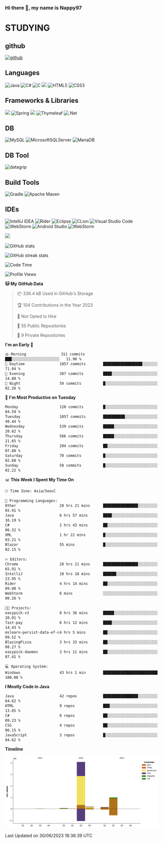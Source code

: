 ### Hi there 👋, my name is Nappy97

# STUDYING
## github
[<img src='https://cdn.jsdelivr.net/npm/simple-icons@3.0.1/icons/github.svg' alt='github' height='40'>](https://github.com/Nappy97)  

## Languages
![Java](https://img.shields.io/badge/java-%23ED8B00.svg?style=for-the-badge&logo=openjdk&logoColor=white) ![C#](https://img.shields.io/badge/c%23-%23239120.svg?style=for-the-badge&logo=c-sharp&logoColor=white) ![C](https://img.shields.io/badge/c-%2300599C.svg?style=for-the-badge&logo=c&logoColor=white) <img src="https://img.shields.io/badge/javascript-F7DF1E?style=for-the-badge&logo=javascript&logoColor=black"> ![HTML5](https://img.shields.io/badge/html5-%23E34F26.svg?style=for-the-badge&logo=html5&logoColor=white) ![CSS3](https://img.shields.io/badge/css3-%231572B6.svg?style=for-the-badge&logo=css3&logoColor=white)

## Frameworks & Libraries
<img src="https://img.shields.io/badge/bootstrap-7952B3?style=for-the-badge&logo=bootstrap&logoColor=white"> ![Spring](https://img.shields.io/badge/spring-%236DB33F.svg?style=for-the-badge&logo=spring&logoColor=white) <img src="https://img.shields.io/badge/jQuery-0769AD?style=for-the-badge&logo=jquery&logoColor=white"> ![Thymeleaf](https://img.shields.io/badge/Thymeleaf-%23005C0F.svg?style=for-the-badge&logo=Thymeleaf&logoColor=white) ![.Net](https://img.shields.io/badge/.NET-5C2D91?style=for-the-badge&logo=.net&logoColor=white)

## DB
![MySQL](https://img.shields.io/badge/mysql-%2300f.svg?style=for-the-badge&logo=mysql&logoColor=white) ![MicrosoftSQLServer](https://img.shields.io/badge/Microsoft%20SQL%20Server-CC2927?style=for-the-badge&logo=microsoft%20sql%20server&logoColor=white) ![MariaDB](https://img.shields.io/badge/MariaDB-003545?style=for-the-badge&logo=mariadb&logoColor=white)

## DB Tool
![datagrip](https://img.shields.io/badge/datagrip-9681EB?style=flat&logo=datagrip)

## Build Tools
![Gradle](https://img.shields.io/badge/Gradle-02303A.svg?style=for-the-badge&logo=Gradle&logoColor=white) ![Apache Maven](https://img.shields.io/badge/Apache%20Maven-C71A36?style=for-the-badge&logo=Apache%20Maven&logoColor=white)

## IDEs
![IntelliJ IDEA](https://img.shields.io/badge/IntelliJIDEA-000000.svg?style=for-the-badge&logo=intellij-idea&logoColor=white) ![Rider](https://img.shields.io/badge/Rider-000000.svg?style=for-the-badge&logo=Rider&logoColor=white&color=black&labelColor=crimson) ![Eclipse](https://img.shields.io/badge/Eclipse-FE7A16.svg?style=for-the-badge&logo=Eclipse&logoColor=white) ![CLion](https://img.shields.io/badge/CLion-black?style=for-the-badge&logo=clion&logoColor=white) ![Visual Studio Code](https://img.shields.io/badge/Visual%20Studio%20Code-0078d7.svg?style=for-the-badge&logo=visual-studio-code&logoColor=white) ![WebStorm](https://img.shields.io/badge/webstorm-143?style=for-the-badge&logo=webstorm&logoColor=white&color=black) ![Android Studio](https://img.shields.io/badge/Android%20Studio-3DDC84.svg?style=for-the-badge&logo=android-studio&logoColor=white) ![WebStorm](https://img.shields.io/badge/webstorm-143?style=for-the-badge&logo=webstorm&logoColor=white&color=black)

<div>
  <img  src="https://github-readme-stats.vercel.app/api/top-langs/?username=Nappy97&langs_count=8&exclude_repo=Example-deep-learning-from-scratch&layout=compact&line_height=24&hide_border=true&title_color=d88e82&card_width=280">
<div>
  
![GitHub stats](https://github-readme-stats.vercel.app/api?username=Nappy97&show_icons=true)  

![GitHub streak stats](https://github-readme-streak-stats.herokuapp.com/?user=Nappy97)  

<!--START_SECTION:waka-->
![Code Time](http://img.shields.io/badge/Code%20Time-109%20hrs%2051%20mins-blue)

![Profile Views](http://img.shields.io/badge/Profile%20Views-8-blue)

**🐱 My GitHub Data** 

> 📦 336.4 kB Used in GitHub's Storage 
 > 
> 🏆 104 Contributions in the Year 2023
 > 
> 🚫 Not Opted to Hire
 > 
> 📜 55 Public Repositories 
 > 
> 🔑 9 Private Repositories 
 > 
**I'm an Early 🐤** 

```text
🌞 Morning                311 commits         ███░░░░░░░░░░░░░░░░░░░░░░   11.90 % 
🌆 Daytime                1857 commits        ██████████████████░░░░░░░   71.04 % 
🌃 Evening                387 commits         ████░░░░░░░░░░░░░░░░░░░░░   14.80 % 
🌙 Night                  59 commits          █░░░░░░░░░░░░░░░░░░░░░░░░   02.26 % 
```
📅 **I'm Most Productive on Tuesday** 

```text
Monday                   120 commits         █░░░░░░░░░░░░░░░░░░░░░░░░   04.59 % 
Tuesday                  1057 commits        ██████████░░░░░░░░░░░░░░░   40.44 % 
Wednesday                539 commits         █████░░░░░░░░░░░░░░░░░░░░   20.62 % 
Thursday                 566 commits         █████░░░░░░░░░░░░░░░░░░░░   21.65 % 
Friday                   204 commits         ██░░░░░░░░░░░░░░░░░░░░░░░   07.80 % 
Saturday                 70 commits          █░░░░░░░░░░░░░░░░░░░░░░░░   02.68 % 
Sunday                   58 commits          █░░░░░░░░░░░░░░░░░░░░░░░░   02.22 % 
```


📊 **This Week I Spent My Time On** 

```text
🕑︎ Time Zone: Asia/Seoul

💬 Programming Languages: 
Other                    28 hrs 21 mins      ████████████████░░░░░░░░░   65.91 % 
Java                     6 hrs 57 mins       ████░░░░░░░░░░░░░░░░░░░░░   16.19 % 
C#                       2 hrs 43 mins       ██░░░░░░░░░░░░░░░░░░░░░░░   06.32 % 
XML                      1 hr 22 mins        █░░░░░░░░░░░░░░░░░░░░░░░░   03.21 % 
Blazor                   55 mins             █░░░░░░░░░░░░░░░░░░░░░░░░   02.15 % 

🔥 Editors: 
Chrome                   28 hrs 21 mins      ████████████████░░░░░░░░░   65.91 % 
IntelliJ                 10 hrs 18 mins      ██████░░░░░░░░░░░░░░░░░░░   23.95 % 
Rider                    4 hrs 14 mins       ██░░░░░░░░░░░░░░░░░░░░░░░   09.88 % 
WebStorm                 6 mins              ░░░░░░░░░░░░░░░░░░░░░░░░░   00.26 % 

🐱‍💻 Projects: 
easypick-v3              8 hrs 36 mins       █████░░░░░░░░░░░░░░░░░░░░   20.01 % 
fast-pay                 6 hrs 12 mins       ████░░░░░░░░░░░░░░░░░░░░░   14.43 % 
mslearn-persist-data-ef-c4 hrs 5 mins        ██░░░░░░░░░░░░░░░░░░░░░░░   09.52 % 
BlazingPizza             3 hrs 33 mins       ██░░░░░░░░░░░░░░░░░░░░░░░   08.27 % 
easypick-daemon          3 hrs 11 mins       ██░░░░░░░░░░░░░░░░░░░░░░░   07.41 % 

💻 Operating System: 
Windows                  43 hrs 1 min        █████████████████████████   100.00 % 
```

**I Mostly Code in Java** 

```text
Java                     42 repos            ████████████████░░░░░░░░░   64.62 % 
HTML                     9 repos             ███░░░░░░░░░░░░░░░░░░░░░░   13.85 % 
C#                       6 repos             ██░░░░░░░░░░░░░░░░░░░░░░░   09.23 % 
CSS                      4 repos             ██░░░░░░░░░░░░░░░░░░░░░░░   06.15 % 
JavaScript               3 repos             █░░░░░░░░░░░░░░░░░░░░░░░░   04.62 % 
```



**Timeline**

![Lines of Code chart](https://raw.githubusercontent.com/Nappy97/Nappy97/main/assets/bar_graph.png)


 Last Updated on 30/06/2023 18:36:39 UTC
<!--END_SECTION:waka-->
